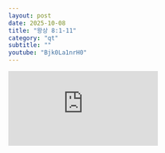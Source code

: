 ```yaml
---
layout: post
date: 2025-10-08
title: "왕상 8:1-11"
category: "qt"
subtitle: ""
youtube: "Bjk0La1nrH0"
---
```


<div class="youtube margin-large">
    <iframe src="https://www.youtube.com/embed/Bjk0La1nrH0" title="YouTube video player" frameborder="0" allow="accelerometer; autoplay; clipboard-write; encrypted-media; gyroscope; picture-in-picture; web-share" allowfullscreen></iframe>
</div>

